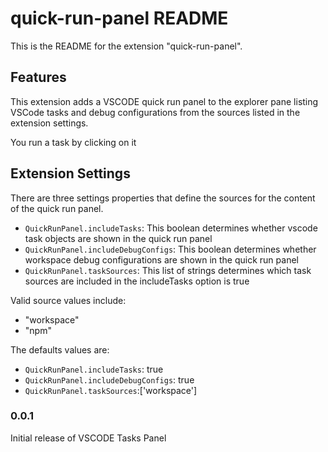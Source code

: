 # quick-run-panel README

This is the README for the extension "quick-run-panel". 

## Features

This extension adds a VSCODE quick run panel to the explorer pane listing VSCode tasks and debug configurations from the sources listed in the extension settings.

You run a task by clicking on it

## Extension Settings

There are three settings properties that define the sources for the content of the quick run panel.

* `QuickRunPanel.includeTasks`: This boolean determines whether vscode task objects are shown in the quick run panel
* `QuickRunPanel.includeDebugConfigs`: This boolean determines whether workspace debug configurations are shown in the quick run panel
* `QuickRunPanel.taskSources`: This list of strings determines which task sources are included in the includeTasks option is true

Valid source values include:
* "workspace"
* "npm"

The defaults values are:

* `QuickRunPanel.includeTasks`: true
* `QuickRunPanel.includeDebugConfigs`: true
* `QuickRunPanel.taskSources`:['workspace']

### 0.0.1

Initial release of VSCODE Tasks Panel
